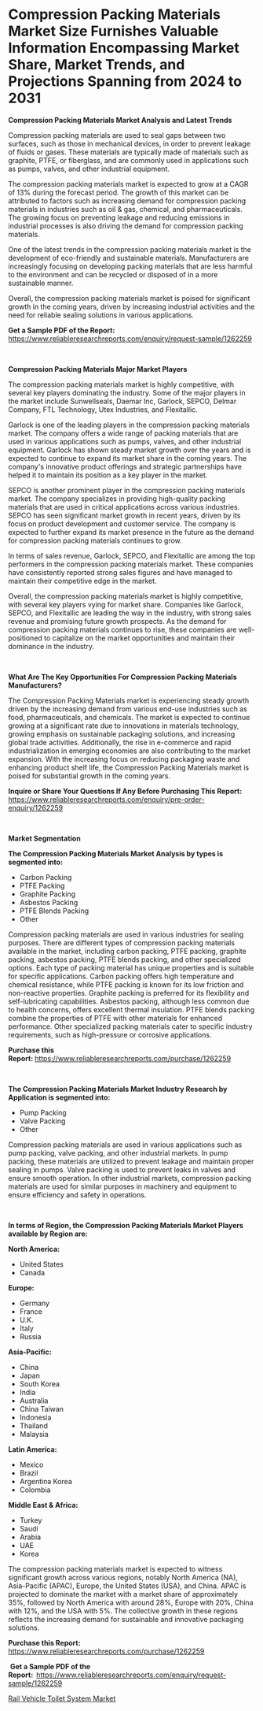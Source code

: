 <p><h1>Compression Packing Materials Market Size Furnishes Valuable Information Encompassing Market Share, Market Trends, and Projections Spanning from 2024 to 2031</h1></p><p><strong>Compression Packing Materials Market Analysis and Latest Trends</strong></p>
<p><p>Compression packing materials are used to seal gaps between two surfaces, such as those in mechanical devices, in order to prevent leakage of fluids or gases. These materials are typically made of materials such as graphite, PTFE, or fiberglass, and are commonly used in applications such as pumps, valves, and other industrial equipment.</p><p>The compression packing materials market is expected to grow at a CAGR of 13% during the forecast period. The growth of this market can be attributed to factors such as increasing demand for compression packing materials in industries such as oil & gas, chemical, and pharmaceuticals. The growing focus on preventing leakage and reducing emissions in industrial processes is also driving the demand for compression packing materials.</p><p>One of the latest trends in the compression packing materials market is the development of eco-friendly and sustainable materials. Manufacturers are increasingly focusing on developing packing materials that are less harmful to the environment and can be recycled or disposed of in a more sustainable manner.</p><p>Overall, the compression packing materials market is poised for significant growth in the coming years, driven by increasing industrial activities and the need for reliable sealing solutions in various applications.</p></p>
<p><strong>Get a Sample PDF of the Report:&nbsp;</strong> <a href="https://www.reliableresearchreports.com/enquiry/request-sample/1262259">https://www.reliableresearchreports.com/enquiry/request-sample/1262259</a></p>
<p>&nbsp;</p>
<p><strong>Compression Packing Materials Major Market Players</strong></p>
<p><p>The compression packing materials market is highly competitive, with several key players dominating the industry. Some of the major players in the market include Sunwellseals, Daemar Inc, Garlock, SEPCO, Delmar Company, FTL Technology, Utex Industries, and Flexitallic.</p><p>Garlock is one of the leading players in the compression packing materials market. The company offers a wide range of packing materials that are used in various applications such as pumps, valves, and other industrial equipment. Garlock has shown steady market growth over the years and is expected to continue to expand its market share in the coming years. The company's innovative product offerings and strategic partnerships have helped it to maintain its position as a key player in the market.</p><p>SEPCO is another prominent player in the compression packing materials market. The company specializes in providing high-quality packing materials that are used in critical applications across various industries. SEPCO has seen significant market growth in recent years, driven by its focus on product development and customer service. The company is expected to further expand its market presence in the future as the demand for compression packing materials continues to grow.</p><p>In terms of sales revenue, Garlock, SEPCO, and Flexitallic are among the top performers in the compression packing materials market. These companies have consistently reported strong sales figures and have managed to maintain their competitive edge in the market.</p><p>Overall, the compression packing materials market is highly competitive, with several key players vying for market share. Companies like Garlock, SEPCO, and Flexitallic are leading the way in the industry, with strong sales revenue and promising future growth prospects. As the demand for compression packing materials continues to rise, these companies are well-positioned to capitalize on the market opportunities and maintain their dominance in the industry.</p></p>
<p>&nbsp;</p>
<p><strong>What Are The Key Opportunities For Compression Packing Materials Manufacturers?</strong></p>
<p><p>The Compression Packing Materials market is experiencing steady growth driven by the increasing demand from various end-use industries such as food, pharmaceuticals, and chemicals. The market is expected to continue growing at a significant rate due to innovations in materials technology, growing emphasis on sustainable packaging solutions, and increasing global trade activities. Additionally, the rise in e-commerce and rapid industrialization in emerging economies are also contributing to the market expansion. With the increasing focus on reducing packaging waste and enhancing product shelf life, the Compression Packing Materials market is poised for substantial growth in the coming years.</p></p>
<p><strong>Inquire or Share Your Questions If Any Before Purchasing This Report:</strong> <a href="https://www.reliableresearchreports.com/enquiry/pre-order-enquiry/1262259">https://www.reliableresearchreports.com/enquiry/pre-order-enquiry/1262259</a></p>
<p>&nbsp;</p>
<p><strong>Market Segmentation</strong></p>
<p><strong>The Compression Packing Materials Market Analysis by types is segmented into:</strong></p>
<p><ul><li>Carbon Packing</li><li>PTFE Packing</li><li>Graphite Packing</li><li>Asbestos Packing</li><li>PTFE Blends Packing</li><li>Other</li></ul></p>
<p><p>Compression packing materials are used in various industries for sealing purposes. There are different types of compression packing materials available in the market, including carbon packing, PTFE packing, graphite packing, asbestos packing, PTFE blends packing, and other specialized options. Each type of packing material has unique properties and is suitable for specific applications. Carbon packing offers high temperature and chemical resistance, while PTFE packing is known for its low friction and non-reactive properties. Graphite packing is preferred for its flexibility and self-lubricating capabilities. Asbestos packing, although less common due to health concerns, offers excellent thermal insulation. PTFE blends packing combine the properties of PTFE with other materials for enhanced performance. Other specialized packing materials cater to specific industry requirements, such as high-pressure or corrosive applications.</p></p>
<p><strong>Purchase this Report:&nbsp;</strong><a href="https://www.reliableresearchreports.com/purchase/1262259">https://www.reliableresearchreports.com/purchase/1262259</a></p>
<p>&nbsp;</p>
<p><strong>The Compression Packing Materials Market Industry Research by Application is segmented into:</strong></p>
<p><ul><li>Pump Packing</li><li>Valve Packing</li><li>Other</li></ul></p>
<p><p>Compression packing materials are used in various applications such as pump packing, valve packing, and other industrial markets. In pump packing, these materials are utilized to prevent leakage and maintain proper sealing in pumps. Valve packing is used to prevent leaks in valves and ensure smooth operation. In other industrial markets, compression packing materials are used for similar purposes in machinery and equipment to ensure efficiency and safety in operations.</p></p>
<p>&nbsp;</p>
<p><strong>In terms of Region, the Compression Packing Materials Market Players available by Region are:</strong></p>
<p>
    <p> <strong> North America: </strong>
        <ul>
            <li>United States</li>
            <li>Canada</li>
        </ul>
        </p> 
    <p> <strong> Europe: </strong>
        <ul>
            <li>Germany</li>
            <li>France</li>
            <li>U.K.</li>
            <li>Italy</li>
            <li>Russia</li>
        </ul>
        </p> 
    <p> <strong> Asia-Pacific: </strong>
        <ul>
            <li>China</li>
            <li>Japan</li>
            <li>South Korea</li>
            <li>India</li>
            <li>Australia</li>
            <li>China Taiwan</li>
            <li>Indonesia</li>
            <li>Thailand</li>
            <li>Malaysia</li>
        </ul>
        </p> 
    <p> <strong> Latin America: </strong>
        <ul>
            <li>Mexico</li>
            <li>Brazil</li>
            <li>Argentina Korea</li>
            <li>Colombia</li>
        </ul>
        </p> 
    <p> <strong> Middle East & Africa: </strong>
        <ul>
            <li>Turkey</li>
            <li>Saudi</li>
            <li>Arabia</li>
            <li>UAE</li>
            <li>Korea</li>
        </ul>
    </p>
    </p>
<p><p>The compression packing materials market is expected to witness significant growth across various regions, notably North America (NA), Asia-Pacific (APAC), Europe, the United States (USA), and China. APAC is projected to dominate the market with a market share of approximately 35%, followed by North America with around 28%, Europe with 20%, China with 12%, and the USA with 5%. The collective growth in these regions reflects the increasing demand for sustainable and innovative packaging solutions.</p></p>
<p><strong>Purchase this Report: </strong><a href="https://www.reliableresearchreports.com/purchase/1262259">https://www.reliableresearchreports.com/purchase/1262259</a></p>
<p>&nbsp;<strong>Get a Sample PDF of the Report:&nbsp;&nbsp;</strong><a href="https://www.reliableresearchreports.com/enquiry/request-sample/1262259">https://www.reliableresearchreports.com/enquiry/request-sample/1262259</a></p>
<p><strong></strong></p>
<p><p><a href="https://meowing-canidae-761.notion.site/Global-Rail-Vehicle-Toilet-System-Market-by-Types-Applications-and-Major-Players-with-Regional-Gr-0c034f080a314dcba2914776ee35a285">Rail Vehicle Toilet System Market</a></p></p>
